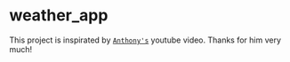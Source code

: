 # weather_app
This project is inspirated by [```Anthony's```](https://github.com/PrettyPrinted) youtube video. Thanks for him very much!
